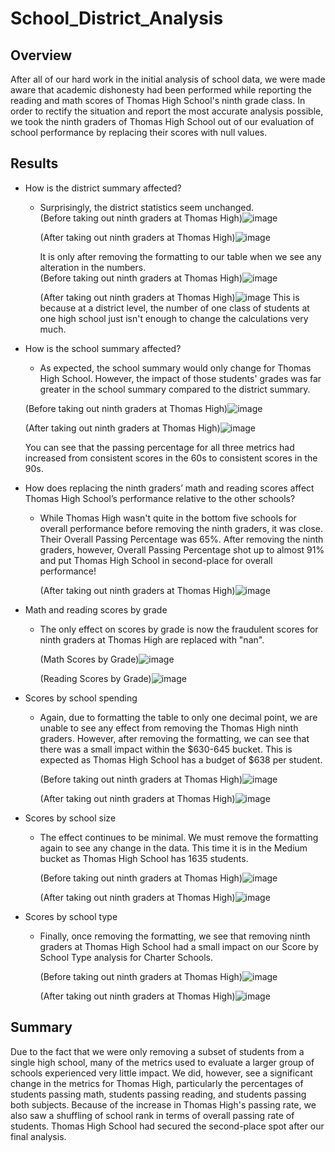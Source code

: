 # School_District_Analysis

## Overview
After all of our hard work in the initial analysis of school data, we were made aware that academic dishonesty had been performed while reporting the reading and math scores of Thomas High School's ninth grade class.  In order to rectify the situation and report the most accurate analysis possible, we took the ninth graders of Thomas High School out of our evaluation of school performance by replacing their scores with null values.

## Results
- How is the district summary affected?
  - Surprisingly, the district statistics seem unchanged.  
    (Before taking out ninth graders at Thomas High)![image](https://user-images.githubusercontent.com/79211628/113428652-c8eba600-939c-11eb-9fee-48620ae7adad.png)

    (After taking out ninth graders at Thomas High)![image](https://user-images.githubusercontent.com/79211628/113428718-e7ea3800-939c-11eb-8bd5-2ac4cfd2cbd0.png)

    
    It is only after removing the formatting to our table when we see any alteration in the numbers.  
    (Before taking out ninth graders at Thomas High)![image](https://user-images.githubusercontent.com/79211628/113428563-a194d900-939c-11eb-86d2-2a1700342112.png)

    (After taking out ninth graders at Thomas High)![image](https://user-images.githubusercontent.com/79211628/113428505-85913780-939c-11eb-9749-d2c1c39fc41c.png)
    This is because at a district level, the number of one class of students at one high school just isn't enough to change the calculations very much.  

- How is the school summary affected?
  -  As expected, the school summary would only change for Thomas High School.  However, the impact of those students' grades was far greater in the school summary compared to   the district summary.
  
    (Before taking out ninth graders at Thomas High)![image](https://user-images.githubusercontent.com/79211628/113429675-8cb94500-939e-11eb-9cd5-0a13c751921e.png)

    (After taking out ninth graders at Thomas High)![image](https://user-images.githubusercontent.com/79211628/113429742-a65a8c80-939e-11eb-9056-0db2b0deb61d.png)
  
    You can see that the passing percentage for all three metrics had increased from consistent scores in the 60s to consistent scores in the 90s.
  
- How does replacing the ninth graders’ math and reading scores affect Thomas High School’s performance relative to the other schools?
  - While Thomas High wasn't quite in the bottom five schools for overall performance before removing the ninth graders, it was close.  Their Overall Passing Percentage was 65%. After removing the ninth graders, however, Overall Passing Percentage shot up to almost 91% and put Thomas High School in second-place for overall performance!
  
    (After taking out ninth graders at Thomas High)![image](https://user-images.githubusercontent.com/79211628/113431394-4f09eb80-93a1-11eb-8b15-3a0131e1827f.png)

- Math and reading scores by grade
  - The only effect on scores by grade is now the fraudulent scores for ninth graders at Thomas High are replaced with "nan".
  
    (Math Scores by Grade)![image](https://user-images.githubusercontent.com/79211628/113431704-c0e23500-93a1-11eb-9e15-61391e32ee60.png)
  
    (Reading Scores by Grade)![image](https://user-images.githubusercontent.com/79211628/113431751-d6575f00-93a1-11eb-9c2c-43dd1cad9a8a.png)
  
- Scores by school spending
  - Again, due to formatting the table to only one decimal point, we are unable to see any effect from removing the Thomas High ninth graders.  However, after removing the formatting, we can see that there was a small impact within the $630-645 bucket.  This is expected as Thomas High School has a budget of $638 per student.
  
    (Before taking out ninth graders at Thomas High)![image](https://user-images.githubusercontent.com/79211628/113432676-6d70e680-93a3-11eb-8976-a8689cae2388.png)

    (After taking out ninth graders at Thomas High)![image](https://user-images.githubusercontent.com/79211628/113432719-824d7a00-93a3-11eb-8a06-75a7832f7b81.png)
  
- Scores by school size
  - The effect continues to be minimal.  We must remove the formatting again to see any change in the data.  This time it is in the Medium bucket as Thomas High School has 1635 students.

    (Before taking out ninth graders at Thomas High)![image](https://user-images.githubusercontent.com/79211628/113433305-90e86100-93a4-11eb-8f53-2301cf8941fb.png)

    (After taking out ninth graders at Thomas High)![image](https://user-images.githubusercontent.com/79211628/113433269-7910dd00-93a4-11eb-875f-a43ff3c8fda3.png)
    
- Scores by school type
  - Finally, once removing the formatting, we see that removing ninth graders at Thomas High School had a small impact on our Score by School Type analysis for Charter Schools.

    (Before taking out ninth graders at Thomas High)![image](https://user-images.githubusercontent.com/79211628/113433679-4a473680-93a5-11eb-87f8-8e1de81f0430.png)

    (After taking out ninth graders at Thomas High)![image](https://user-images.githubusercontent.com/79211628/113433733-5c28d980-93a5-11eb-832c-6aaac2e78221.png)

## Summary
Due to the fact that we were only removing a subset of students from a single high school, many of the metrics used to evaluate a larger group of schools experienced very little impact.  We did, however, see a significant change in the metrics for Thomas High, particularly the percentages of students passing math, students passing reading, and students passing both subjects.  Because of the increase in Thomas High's passing rate, we also saw a shuffling of school rank in terms of overall passing rate of students.  Thomas High School had secured the second-place spot after our final analysis.
